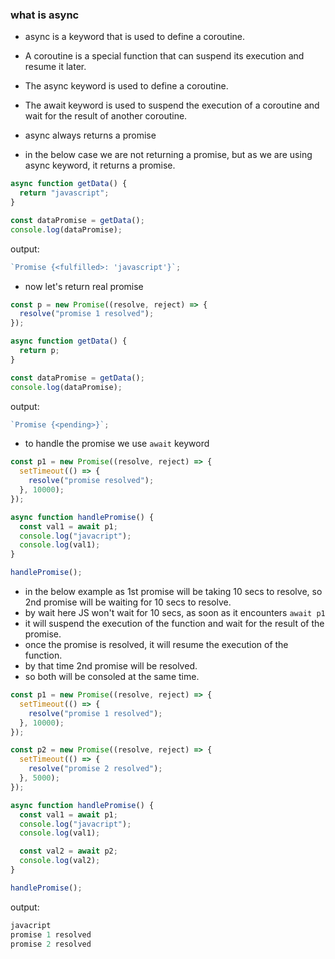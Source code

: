 ### what is async

- async is a keyword that is used to define a coroutine.
- A coroutine is a special function that can suspend its execution and resume it later.
- The async keyword is used to define a coroutine.
- The await keyword is used to suspend the execution of a coroutine and wait for the result of another coroutine.
- async always returns a promise

- in the below case we are not returning a promise, but as we are using async keyword, it returns a promise.

```js
async function getData() {
  return "javascript";
}

const dataPromise = getData();
console.log(dataPromise);
```

output:

```js
`Promise {<fulfilled>: 'javascript'}`;
```

- now let's return real promise

```js
const p = new Promise((resolve, reject) => {
  resolve("promise 1 resolved");
});

async function getData() {
  return p;
}

const dataPromise = getData();
console.log(dataPromise);
```

output:

```js
`Promise {<pending>}`;
```

- to handle the promise we use `await` keyword

```js
const p1 = new Promise((resolve, reject) => {
  setTimeout(() => {
    resolve("promise resolved");
  }, 10000);
});

async function handlePromise() {
  const val1 = await p1;
  console.log("javacript");
  console.log(val1);
}

handlePromise();
```

- in the below example as 1st promise will be taking 10 secs to resolve, so 2nd promise will be waiting for 10 secs to resolve.
- by wait here JS won't wait for 10 secs, as soon as it encounters `await p1`
- it will suspend the execution of the function and wait for the result of the promise.
- once the promise is resolved, it will resume the execution of the function.
- by that time 2nd promise will be resolved.
- so both will be consoled at the same time.

```js
const p1 = new Promise((resolve, reject) => {
  setTimeout(() => {
    resolve("promise 1 resolved");
  }, 10000);
});

const p2 = new Promise((resolve, reject) => {
  setTimeout(() => {
    resolve("promise 2 resolved");
  }, 5000);
});

async function handlePromise() {
  const val1 = await p1;
  console.log("javacript");
  console.log(val1);

  const val2 = await p2;
  console.log(val2);
}

handlePromise();
```

output:

```js
javacript
promise 1 resolved
promise 2 resolved
```
